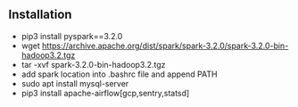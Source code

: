 ## Installation 
* pip3 install pyspark==3.2.0
* wget https://archive.apache.org/dist/spark/spark-3.2.0/spark-3.2.0-bin-hadoop3.2.tgz
* tar -xvf spark-3.2.0-bin-hadoop3.2.tgz
* add spark location into .bashrc file and append PATH
* sudo apt install mysql-server
* pip3 install apache-airflow[gcp,sentry,statsd]

